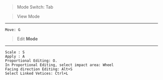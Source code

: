 > Mode Switch: Tab

> View Mode
--- 
```
Move: G 
```
> Edit  <b>Mode</b>
--- 
```
Scale : S 
Apply : A 
Proportional Editing: O. 
In Proportional Editing, select impact area: Wheel 
Facing direction Editing: Alt+S   
Select Linked Vetices: Ctrl+L 
```
